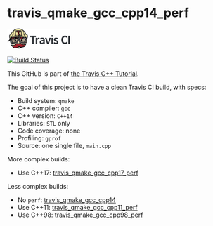 # travis_qmake_gcc_cpp14_perf

[![Travis CI logo](TravisCI.png)](https://travis-ci.org)

[![Build Status](https://travis-ci.org/richelbilderbeek/travis_qmake_gcc_cpp14_perf.svg?branch=master)](https://travis-ci.org/richelbilderbeek/travis_qmake_gcc_cpp14_perf)

This GitHub is part of [the Travis C++ Tutorial](https://github.com/richelbilderbeek/travis_cpp_tutorial).

The goal of this project is to have a clean Travis CI build, with specs:
 * Build system: `qmake`
 * C++ compiler: `gcc`
 * C++ version: `C++14`
 * Libraries: `STL` only
 * Code coverage: none
 * Profiling: `gprof`
 * Source: one single file, `main.cpp`

More complex builds:
 * Use C++17: [travis_qmake_gcc_cpp17_perf](https://www.github.com/richelbilderbeek/travis_qmake_gcc_cpp17_perf)

Less complex builds:
 * No `perf`: [travis_qmake_gcc_cpp14](https://www.github.com/richelbilderbeek/travis_qmake_gcc_cpp14)
 * Use C++11: [travis_qmake_gcc_cpp11_perf](https://www.github.com/richelbilderbeek/travis_qmake_gcc_cpp11_perf)
 * Use C++98: [travis_qmake_gcc_cpp98_perf](https://www.github.com/richelbilderbeek/travis_qmake_gcc_cpp98_perf)
 